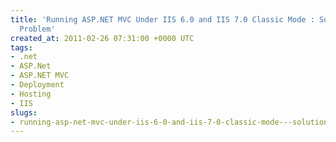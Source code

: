 ```yaml
---
title: 'Running ASP.NET MVC Under IIS 6.0 and IIS 7.0 Classic Mode : Solution to Routing
  Problem'
created_at: 2011-02-26 07:31:00 +0000 UTC
tags:
- .net
- ASP.Net
- ASP.NET MVC
- Deployment
- Hosting
- IIS
slugs:
- running-asp-net-mvc-under-iis-6-0-and-iis-7-0-classic-mode---solution-to-routing-problem
---
```

